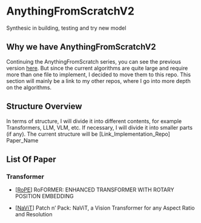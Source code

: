 # AnythingFromScratchV2

Synthesic in building, testing and try new model

## Why we have AnythingFromScratchV2

Continuing the AnythingFromScratch series, you can see the previous version [here](https://github.com/DngBack/AnythingFromScratch). But since the current algorithms are quite large and require more than one file to implement, I decided to move them to this repo. This section will mainly be a link to my other repos, where I go into more depth on the algorithms.

## Structure Overview

In terms of structure, I will divide it into different contents, for example Transformers, LLM, VLM, etc. If necessary, I will divide it into smaller parts (if any). The current structure will be [Link_Implementation_Repo] Paper_Name

## List Of Paper

### Transformer

- [[RoPE](https://github.com/DngBack/AnythingFromScratch/tree/main/NLP/RoPE)] RoFORMER: ENHANCED TRANSFORMER WITH ROTARY POSITION EMBEDDING

- [[NaViT](https://arxiv.org/pdf/2307.06304)] Patch n’ Pack: NaViT, a Vision Transformer for any Aspect Ratio and Resolution
